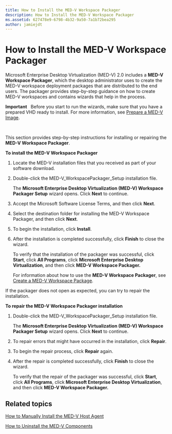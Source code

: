 ```yaml
---
title: How to Install the MED-V Workspace Packager
description: How to Install the MED-V Workspace Packager
ms.assetid: 627478e9-6798-4b32-9a50-7a1b72bea295
author: jamiejdt
---
```


# How to Install the MED-V Workspace Packager


Microsoft Enterprise Desktop Virtualization (MED-V) 2.0 includes a **MED-V Workspace Packager**, which the desktop administrator uses to create the MED-V workspace deployment packages that are distributed to the end users. The packager provides step-by-step guidance on how to create MED-V workspaces and contains wizards that help in the process.

**Important**  
Before you start to run the wizards, make sure that you have a prepared VHD ready to install. For more information, see [Prepare a MED-V Image](prepare-a-med-v-image.md).

 

This section provides step-by-step instructions for installing or repairing the **MED-V Workspace Packager**.

**To install the MED-V Workspace Packager**

1.  Locate the MED-V installation files that you received as part of your software download.

2.  Double-click the MED-V\_WorkspacePackager\_Setup installation file.

    The **Microsoft Enterprise Desktop Virtualization (MED-V) Workspace Packager Setup** wizard opens. Click **Next** to continue.

3.  Accept the Microsoft Software License Terms, and then click **Next**.

4.  Select the destination folder for installing the MED-V Workspace Packager, and then click **Next**.

5.  To begin the installation, click **Install**.

6.  After the installation is completed successfully, click **Finish** to close the wizard.

    To verify that the installation of the packager was successful, click **Start**, click **All Programs**, click **Microsoft Enterprise Desktop Virtualization**, and then click **MED-V Workspace Packager.**

    For information about how to use the **MED-V Workspace Packager**, see [Create a MED-V Workspace Package](create-a-med-v-workspace-package.md).

If the packager does not open as expected, you can try to repair the installation.

**To repair the MED-V Workspace Packager installation**

1.  Double-click the MED-V\_WorkspacePackager\_Setup installation file.

    The **Microsoft Enterprise Desktop Virtualization (MED-V) Workspace Packager Setup** wizard opens. Click **Next** to continue.

2.  To repair errors that might have occurred in the installation, click **Repair**.

3.  To begin the repair process, click **Repair** again.

4.  After the repair is completed successfully, click **Finish** to close the wizard.

    To verify that the repair of the packager was successful, click **Start**, click **All Programs**, click **Microsoft Enterprise Desktop Virtualization**, and then click **MED-V Workspace Packager.**

## Related topics


[How to Manually Install the MED-V Host Agent](how-to-manually-install-the-med-v-host-agent.md)

[How to Uninstall the MED-V Components](how-to-uninstall-the-med-v-components.md)

 

 





